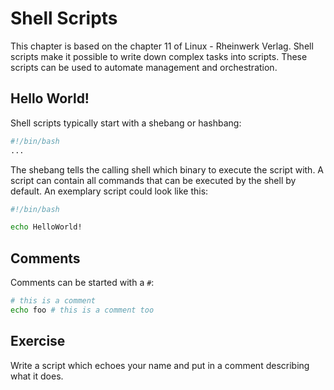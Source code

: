 # Shell Scripts
This chapter is based on the chapter 11 of Linux - Rheinwerk Verlag.
Shell scripts make it possible to write down complex tasks into scripts. These scripts can be used to automate management and orchestration.

## Hello World!
Shell scripts typically start with a shebang or hashbang:

~~~~ bash
#!/bin/bash
...
~~~~
The shebang tells the calling shell which binary to execute the script with.
A script can contain all commands that can be executed by the shell by default. An exemplary script could look like this:

~~~~ bash
#!/bin/bash

echo HelloWorld!
~~~~

## Comments
Comments can be started with a `#`:

~~~~ bash
# this is a comment
echo foo # this is a comment too
~~~~

## Exercise
Write a script which echoes your name and put in a comment describing what it does.


